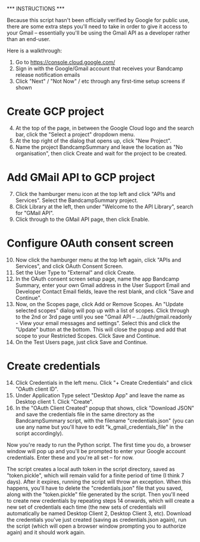 *** INSTRUCTIONS ***

Because this script hasn't been officially verified by Google for public use, there are some extra steps you'll need to take in order to give it access to your Gmail – essentially you'll be using the Gmail API as a developer rather than an end-user.

Here is a walkthrough:

1. Go to https://console.cloud.google.com/
2. Sign in with the Google/Gmail account that receives your Bandcamp release notification emails
3. Click "Next" / "Not Now" / etc through any first-time setup screens if shown

# Create GCP project
4. At the top of the page, in between the Google Cloud logo and the search bar, click the "Select a project" dropdown menu.
5. At the top right of the dialog that opens up, click "New Project".
6. Name the project BandcampSummary and leave the location as "No organisation", then click Create and wait for the project to be created.

# Add GMail API to GCP project
7. Click the hamburger menu icon at the top left and click "APIs and Services". Select the BandcampSummary project.
8. Click Library at the left, then under "Welcome to the API Library", search for "GMail API".
9. Click through to the GMail API page, then click Enable.

# Configure OAuth consent screen
10. Now click the hamburger menu at the top left again, click "APIs and Services", and click OAuth Consent Screen.
11. Set the User Type to "External" and click Create.
12. In the OAuth consent screen setup page, name the app Bandcamp Summary, enter your own Gmail address in the User Support Email and Developer Contact Email fields, leave the rest blank, and click "Save and Continue".
12. Now, on the Scopes page, click Add or Remove Scopes. An "Update selected scopes" dialog will pop up with a list of scopes. Click through to the 2nd or 3rd page until you see "Gmail API – .../auth/gmail.readonly - View your email messages and settings". Select this and click the "Update" button at the bottom. This will close the popup and add that scope to your Restricted Scopes. Click Save and Continue.
13. On the Test Users page, just click Save and Continue.

# Create credentials
14. Click Credentials in the left menu. Click "+ Create Credentials" and click "OAuth client ID".
15. Under Application Type select "Desktop App" and leave the name as Desktop client 1. Click "Create".
16. In the "OAuth Client Created" popup that shows, click "Download JSON" and save the credentials file in the same directory as the BandcampSummary script, with the filename "credentials.json" (you can use any name but you'll have to edit "k_gmail_credentials_file" in the script accordingly).

Now you're ready to run the Python script. The first time you do, a browser window will pop up and you'll be prompted to enter your Google account credentials. Enter these and you're all set – for now.

The script creates a local auth token in the script directory, saved as "token.pickle", which will remain valid for a finite period of time (I think 7 days). After it expires, running the script will throw an exception. When this happens, you'll have to delete the "credentials.json" file that you saved, along with the "token.pickle" file generated by the script. Then you'll need to create new credentials by repeating steps 14 onwards, which will create a new set of credentials each time (the new sets of credentials will automatically be named Desktop Client 2, Desktop Client 3, etc). Download the credentials you've just created (saving as credentials.json again), run the script (which will open a browser window prompting you to authorize again) and it should work again.